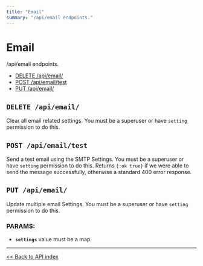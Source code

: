 ```yaml
---
title: "Email"
summary: "/api/email endpoints."
---
```


# Email

/api/email endpoints.

  - [DELETE /api/email/](#delete-apiemail)
  - [POST /api/email/test](#post-apiemailtest)
  - [PUT /api/email/](#put-apiemail)

## `DELETE /api/email/`

Clear all email related settings. You must be a superuser or have `setting` permission to do this.

## `POST /api/email/test`

Send a test email using the SMTP Settings. You must be a superuser or have `setting` permission to do this.
  Returns `{:ok true}` if we were able to send the message successfully, otherwise a standard 400 error response.

## `PUT /api/email/`

Update multiple email Settings. You must be a superuser or have `setting` permission to do this.

### PARAMS:

*  **`settings`** value must be a map.

---

[<< Back to API index](../api-documentation.md)